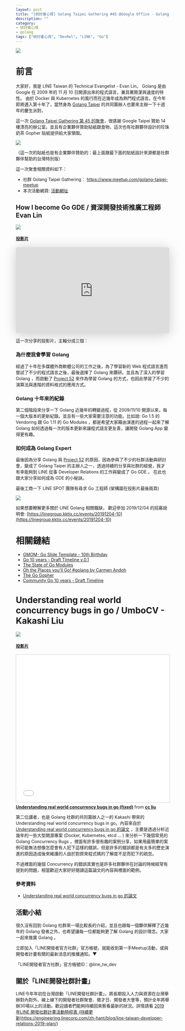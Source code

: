 ```yaml
---
layout: post
title: "[研討會心得] Golang Taipei Gathering #45 @Google Office - Golang 十週年慶生會"
description: ""
category: 
- 研討會心得
- golang
tags: ["研討會心得", "DevRel", "LINE", "Go"]
---
```


![](../images/2019/1105_4.jpg)

# 前言

大家好，我是 LINE Taiwan 的 Technical Evangelist - Evan Lin。  Golang 是由 Google 在 2009 年的 11 月 10 日開源出來的程式語言，兼具著簡潔與速度的特性。 由於 Docker 與 Kubernetes 的風行而在近幾年成為熱門程式語言。在今年即將邁入第十年了，當然身為 [Golang Taipei](https://www.meetup.com/golang-taipei-meetup) 的共同籌辦人也要來主辦一下十週年的慶生派對。

這一次 [Golang Taipei Gathering 第 45 的聚會](https://www.meetup.com/golang-taipei-meetup/events/264921214/)，很感謝 Google Taipei 贊助 14 樓漂亮的辦公室。並且有企業夥伴贊助貼紙跟食物，這次也有社群夥伴設計的珍珠奶茶 Gopher 貼紙提供給大家領取。

![](../images/2019/1105_2.jpg)

（這一次的貼紙也是有企業夥伴贊助的：最上面跟最下面的貼紙設計來源都是社群夥伴幫助的台灣特別版）

這一次聚會相關資料如下：

- 社群 Golang  Taipei Gathering： <https://www.meetup.com/golang-taipei-meetup>
- 本次活動網頁:  [活動網址](https://www.meetup.com/golang-taipei-meetup/events/264921214/)

## How I become Go GDE / 資深開發技術推廣工程師 Evan Lin

![](../images/2019/1105_3.jpg)

#### [投影片](https://speakerdeck.com/line_developers_tw/golang-taipei-number-45-10th-birthday)

<iframe class="speakerdeck-iframe" frameborder="0" src="https://speakerdeck.com/player/c3951cc31d754884a5439a782363f6db" title="Golang Taipei #45 10th Birthday" allowfullscreen="true" style="border: 0px; background: padding-box padding-box rgba(0, 0, 0, 0.1); margin: 0px; padding: 0px; border-radius: 6px; box-shadow: rgba(0, 0, 0, 0.2) 0px 5px 40px; width: 100%; height: auto; aspect-ratio: 560 / 314;" data-ratio="1.78343949044586"></iframe>

這一次分享的投影片，主軸分成三個：

### 為什麼我會學習 Golang

經過了十年在多媒體外商軟體公司的工作之後，為了學習新的 Web 程式語言進而嘗試了不少的程式語言之後，最後選擇了 Golang 來鑽研。並且為了深入的學習 Golang ，而啟動了 [Project 52](https://github.com/kkdai/project52) 來作為學習 Golang 的方式，也因此學習了不少的演算法與進階的資料格式的應用方式。

### Golang 十年來的紀錄

第二個階段來分享一下 Golang 近幾年的轉變過程，從 2009/11/10 開源以來，每一個大版本的更新紀錄。並且有一些大家需要注意的功能。比如說: Go 1.5 的 Vendoring 跟 Go 1.11 的 Go Modules ，都是希望大家藉由演進的過程一起來了解 Golang 如何透過每一次的版本更新來讓程式語言更友善，讓開發 Golang App 變得更有趣。

### 如何成為 Golang Expert

最後因為分享 Golang 與 [Project 52](https://github.com/kkdai/project52) 的原因，因為參與了不少的社群活動與研討會，變成了 Golang Taipei 的主辦人之一，透過持續的分享與社群的經營，我才有幸能夠到 LINE 從事 Developer Relations 的工作與變成了 Go GDE  。 在此也跟大家分享如何成為 GDE 的小秘訣。

最後工商一下 LINE SPOT 團隊有尋求 Go 工程師 (架構圖在投影片最後兩頁)

![](../images/2019/1105_7.jpg)

如果想要瞭解更多關於 LINE Golang 相關職缺， 歡迎參加 2019/12/04 的招募說明會: [https://linegroup.kktix.cc/events/20191204-10](https://linegroup.kktix.cc/events/20191204-10)

# 相關鏈結

- [GMOM- Go Slide Template - 10th Birthday](https://docs.google.com/presentation/d/1R41dUVJXD4KF5TchbXk2qypg422HTvMvwsYHj72Hl7o/edit?usp=sharing)
- [Go 10 years - Draft Timeline v.0.1](https://docs.google.com/document/d/1Ap_Xhwtwq69ofDBGf1PqEKkhSMOVExrSvxZpUfa9iys/edit?usp=sharing)
- [The State of Go Modules](https://docs.google.com/presentation/d/1wARA15bsEoy1pKl4W9xjWRw_7ytiM_ZJ5ZbsfIY5F-A/edit?usp=sharing)
- [Oh the Places you'll Go! #golang by Carmen Andoh](https://docs.google.com/presentation/d/1XwGfBAdo2wzJHDL4QHCgJtslmx8VUcf3HtKnEyBx82M/edit?usp=sharing)
- [The Go Gopher](https://blog.golang.org/gopher)
- [Community Go 10 years - Draft Timeline](https://docs.google.com/document/d/1Ap_Xhwtwq69ofDBGf1PqEKkhSMOVExrSvxZpUfa9iys/edit?usp=sharing)

# Understanding real world concurrency bugs in go / UmboCV - Kakashi Liu

![](../images/2019/1105_6.jpg)

#### [投影片](https://www.slideshare.net/kakashiliu/understanding-real-world-concurrency-bugs-in-go-191283124)

<iframe src="//www.slideshare.net/slideshow/embed_code/key/zqstqPzCiwSA6H" width="595" height="485" frameborder="0" marginwidth="0" marginheight="0" scrolling="no" style="border:1px solid #CCC; border-width:1px; margin-bottom:5px; max-width: 100%;" allowfullscreen> </iframe> <div style="margin-bottom:5px"> <strong> <a href="//www.slideshare.net/kakashiliu/understanding-real-world-concurrency-bugs-in-go-191283124" title="Understanding real world concurrency bugs in go (fixed)" target="_blank">Understanding real world concurrency bugs in go (fixed)</a> </strong> from <strong><a href="https://www.slideshare.net/kakashiliu" target="_blank">cc liu</a></strong> </div>

第二位講者，也是 Golang 社群的共同籌辦人之一的 Kakashi 帶來的 Understanding real world concurrency bugs in go。內容來自於 [Understanding real world concurrency bugs in go 的論文](https://songlh.github.io/paper/go-study.pdf) ，主要是透過分析近幾年的一些大型開源專案 (Docker, Kubernetes, etcd ... ) 來分析一下幾個常見的 Golang Concurrency Bugs ，裡面有許多很有趣的案例分享，如果用最簡單的案例可能無法想像怎麼會有人犯下這樣的錯誤，但是許多的錯誤都是有太多的歷史演進的原因造成後來維護的人由於對原來程式碼的了解度不足而犯下的疏忽。

不過裡面的幾個 Concurrency 的錯誤其實也是許多社群夥伴在討論的時候經常有提到的問題，相當歡迎大家好好閱讀這篇論文的內容與裡面的範例。

### 參考資料

- [Understanding real world concurrency bugs in go 的論文](https://songlh.github.io/paper/go-study.pdf)

## 活動小結

很久沒有回到 Golang 社群來一場比較長的介紹，並且也跟每一個夥伴解釋了近幾年的 Golang 發者之外，也希望讓每一位都能夠更了解 Golang 的設計理念。大家一起來推廣 Golang 。

立即加入「LINE開發者官方社群」官方帳號，就能收到第一手Meetup活動，或與開發者計畫有關的最新消息的推播通知。▼

「LINE開發者官方社群」官方帳號ID：@line_tw_dev

## 關於「LINE開發社群計畫」

LINE今年年初在台灣啟動「LINE開發社群計畫」，將長期投入人力與資源在台灣舉辦對內對外、線上線下的開發者社群聚會、徵才日、開發者大會等，預計全年將舉辦30場以上的活動。歡迎讀者們能夠持續回來察看最新的狀況。詳情請看 [2019 年LINE 開發社群計畫活動時程表 (持續更新)](https://engineering.linecorp.com/zh-hant/blog/line-taiwan-developer-relations-2019-plan/)<https://engineering.linecorp.com/zh-hant/blog/line-taiwan-developer-relations-2019-plan/>)
